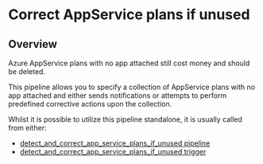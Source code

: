 # Correct AppService plans if unused

## Overview

Azure AppService plans with no app attached still cost money and should be deleted.

This pipeline allows you to specify a collection of AppService plans with no app attached and either sends notifications or attempts to perform predefined corrective actions upon the collection.

Whilst it is possible to utilize this pipeline standalone, it is usually called from either:

- [detect_and_correct_app_service_plans_if_unused pipeline](https://hub.flowpipe.io/mods/turbot/azure_thrifty/pipelines/azure_thrifty.pipeline.detect_and_correct_app_service_plans_if_unused)
- [detect_and_correct_app_service_plans_if_unused trigger](https://hub.flowpipe.io/mods/turbot/azure_thrifty/triggers/azure_thrifty.trigger.query.detect_and_correct_app_service_plans_if_unused)